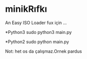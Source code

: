 # minikRıfkı

An Easy ISO Loader
fux için ...

*Python3
sudo python3 main.py

*Python2 
sudo python main.py

Not: het os da çalışmaz.Ornek pardus
